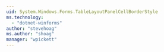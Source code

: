 ```yaml
---
uid: System.Windows.Forms.TableLayoutPanelCellBorderStyle
ms.technology: 
  - "dotnet-winforms"
author: "stevehoag"
ms.author: "shoag"
manager: "wpickett"
---
```

